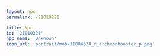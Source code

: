 ```yaml
---
layout: npc
permalink: /21010221

title: Npc
id: '21010221'
npc_name: 'Unknown'
icon_url: 'portrait/mob/11004634_r_archeonbooster_p.png'
---
```

